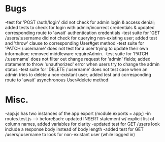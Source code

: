 # Bugs
-test for 'POST /auth/login' did not check for admin login & access denial; added tests to check for login with admin/incorrect credentials & updated corresponding route to 'await' authentication credentials
-test suite for 'GET /users/:username did not check for querying non-existing user; added test and 'throw' clause to corresponding User#get method
-test suite for 'PATCH /:username' does not test for a user trying to update their own information; removed middleware requireAdmin.
-test suite for 'PATCH /:username' does not filter out change request for 'admin' fields; added statement to throw 'unauthorized' error when users try to change the admin status
-test suite for 'DELETE /:username' does not test case when an admin tries to delete a non-existant user; added test and corresponding route to 'await' asynchronous User#delete method

# Misc.
-app.js has two instances of the app export (module.exports = app;)
-in routes.test.js --> beforeEach: updated INSERT statement w/ explicit list of column names, added variables for clarity
-updated test for GET /users look include a response body instead of body length
-added test for GET /users/:username to look for non-existant user (while logged in)